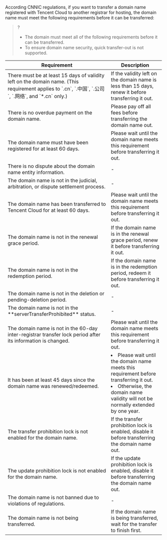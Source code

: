 ﻿According CNNIC regulations, if you want to transfer a domain name registered with Tencent Cloud to another registrar for hosting, the domain name must meet the following requirements before it can be transferred:

>?
>- The domain must meet all of the following requirements before it can be transferred.
>- To ensure domain name security, quick transfer-out is not supported.
>
<table>
<thead>
<tr>
<th>Requirement</th>
<th>Description</th>
</tr>
</thead>
<tbody><tr>
<td>There must be at least 15 days of validity left on the domain name. (This requirement applies to `.cn`, `.中国`, `.公司`, `.网络`, and `*.cn` only.)</td>
<td>If the validity left on the domain name is less than 15 days, renew it before transferring it out.</td>
</tr>
<tr>
<td>There is no overdue payment on the domain name.</td>
<td>Please pay off all fees before transferring the domain name out.</td>
</tr>
<tr>
<td>The domain name must have been registered for at least 60 days.</td>
<td>Please wait until the domain name meets this requirement before transferring it out.</td>
</tr>
<tr>
<td>There is no dispute about the domain name entity information.</td>
<td>-</td>
</tr>
<tr>
<td>The domain name is not in the judicial, arbitration, or dispute settlement process.</td>
<td>-</td>
</tr>
<tr>
<td>The domain name has been transferred to Tencent Cloud for at least 60 days.</td>
<td>Please wait until the domain name meets this requirement before transferring it out.</td>
</tr>
<tr>
<td>The domain name is not in the renewal grace period.</td>
<td>If the domain name is in the renewal grace period, renew it before transferring it out.</td>
</tr>
<tr>
<td>The domain name is not in the redemption period.</td>
<td>If the domain name is in the redemption period, redeem it before transferring it out.</td>
</tr>
<tr>
<td>The domain name is not in the deletion or pending-deletion period.</td>
<td>-</td>
</tr>
<tr>
<td>The domain name is not in the **serverTransferProhibited** status.</td>
<td>-</td>
</tr>
<tr>
<td>The domain name is not in the 60-day inter-registrar transfer lock period after its information is changed.</td>
<td>Please wait until the domain name meets this requirement before transferring it out.</td>
</tr>
<tr>
<td>It has been at least 45 days since the domain name was renewed/redeemed.</td>
<td><li>Please wait until the domain name meets this requirement before transferring it out.</li><li> Otherwise, the domain name validity will not be normally extended by one year.</li></td>
</tr>
<tr>
<td>The transfer prohibition lock is not enabled for the domain name.</td>
<td>If the transfer prohibition lock is enabled, disable it before transferring the domain name out.</td>
</tr>
<tr>
<td>The update prohibition lock is not enabled for the domain name.</td>
<td>If the update prohibition lock is enabled, disable it before transferring the domain name out.</td>
</tr>
<tr>
<td>The domain name is not banned due to violations of regulations.</td>
<td>-</td>
</tr>
<tr>
<td>The domain name is not being transferred.</td>
<td>If the domain name is being transferred, wait for the transfer to finish first.</td>
</tr>
</tbody></table>








